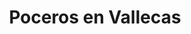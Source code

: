 ---
id: 'service-18'
title: 'Poceros en Vallecas'

titleMeta: "Poceros en Vallecas - Desatascos Urgentes 24 Horas | Desatascos Pociten "
canonical: https://www.desatascos-madrid.com/desatascos/desatascos-vallecas
lugar: 'Vallecas'
mediumImage: 'desatascosvallecas-md.webp'
largeImage: 'desatascosvallecas-md.webp'
detailBreadcrumbSubTitle: 'Single Service'
metaContent: "Servicios de desatascos en Vallecas y toda la región de Madrid. Nuestros Poceros profesionales están listos para atender todas tus necesidades.☎️ 647 376 782"
detailBreadcrumbDesc: 'Empresa de poceros en Vallecas. Desatacascos al mejor precio'
title2: 'Desatascos en Vallecas'


#PARRAFO color negro de fondo y letras en verde
detailSubTitle: 'Soluciones de Pocería y Desatascos en Vallecas. Ofrecemos lo precios más económicos'

#PARRAFO slider
parrafo: "Soluciones rápidas y eficientes para todos tus problemas de desatascos en Vallecas y toda la región de Madrid. ¡Confía en Desatascos Pociten"

#PARRAFO Primera pregunta



descripcion: "Con años de experiencia en el sector, nos hemos establecido como líderes en el mercado de desatascos en Vallecas y en toda la región de Madrid. Nuestro compromiso con la calidad y la satisfacción del cliente nos ha permitido crecer y expandir nuestros servicios a todos los municipios de Madrid.En Desatascos Pociten, entendemos que los problemas de desatascos pueden ser estresantes y disruptivos. Por eso, nos esforzamos por ofrecer un servicio rápido, eficiente y asequible para minimizar las molestias y garantizar que tu hogar o negocio vuelva a funcionar con normalidad lo antes posible."
detailDesc: ""


#PARRAFO Segunda pregunta
pregunta2: ¿Por qué elegir Desatascos Pociten para tus desatascos en Vallecas?
descripcion1: "En Desatascos Pociten, nos enorgullece ofrecer un servicio de alta calidad a nuestros clientes. Nuestro equipo de profesionales está altamente capacitado y tiene años de experiencia en el campo. Además, utilizamos las últimas tecnologías y equipos para asegurar que tu problema se resuelva de la manera más eficiente posible.
       
        "
descripcion2: " Nuestro equipo de profesionales está compuesto por expertos en desatascos con años de experiencia en el campo. Están altamente capacitados y equipados con las últimas tecnologías y equipos para asegurar que tu problema se resuelva de la manera más eficiente posible. Ya sea que necesites una reparación de urgencia o un trabajo de pocería, puedes confiar en nuestro equipo para proporcionar un servicio de alta calidad."

#PARRAFO Tercera pregunta

pregunta3: 
descripcion3: Además de nuestro equipo de profesionales, también nos enorgullece ofrecer un servicio al cliente excepcional. Nos esforzamos por superar las expectativas de nuestros clientes en cada interacción, desde el primer contacto hasta la finalización del servicio. Nuestro objetivo es hacer que tu experiencia con nosotros sea lo más fácil y agradable posible.

#Set inner Html con contenido variable

contenidoDescripcion: "
  <section>
        <h2>Nuestros servicios</h2>
        <p>En Desatascos Pociten, ofrecemos una amplia gama de servicios de desatascos para satisfacer todas tus necesidades. Ya sea que necesites una reparación de urgencia, un trabajo de pocería o cualquier otro servicio de desatascos, nuestro equipo de profesionales está listo para ayudarte.</p>
        <h3>Reparaciones de urgencia</h3>
        <p>Entendemos que los problemas de desatascos pueden ocurrir en cualquier momento y pueden ser muy disruptivos. Por eso, ofrecemos servicios de reparación de urgencia para resolver tu problema lo más rápido posible. Nuestro equipo de profesionales está disponible 24/7 para atender tus necesidades.</p>
        <h3>Trabajos de pocería</h3>
        <p>Además de nuestras reparaciones de urgencia, también ofrecemos trabajos de pocería. Nuestro equipo de profesionales tiene años de experiencia en el campo y está equipado con las últimas tecnologías y equipos para asegurar que tu problema se resuelva de la manera más eficiente posible.</p>
        <h3>Otros servicios de desatascos</h3>
        <p>Además de nuestras reparaciones de urgencia y trabajos de pocería, también ofrecemos una amplia gama de otros servicios de desatascos. Ya sea que necesites una limpieza de tuberías, una inspección de alcantarillado o cualquier otro servicio de desatascos, puedes confiar en nuestro equipo para proporcionar un servicio de alta calidad.</p>
    </section>
"

#PARRAFO Cuarta pregunta

descripcion4: ""

#PARRAFO Quinta pregunta


#FAqs de la pagina

accordionData:
 [
    {
      question: '¿En qué áreas ofrece Desatascos Pociten servicios de desatascos?',
      answer:
        'Ofrecemos servicios de desatascos en Vallecas y en todos los municipios de Madrid.',
    },
    {
      question: '¿Qué tipo de servicios de desatascos ofrece Desatascos Pociten?',
      answer:
        'Ofrecemos todo tipo de servicios de desatascos, desde reparaciones de urgencia hasta trabajos de pocería.
',
    },
    {
      question: '¿Cuánto tiempo tarda un servicio de desatascos y pocería?',
      answer:
        'El tiempo que tarda un servicio de desatascos y pocería depende de la gravedad del problema.
',
    },
     
  
  ]

#OPCIONES LI

option1: '✅ Pisos y viviendas en general con problemas de atascos en bañeras, fregaderos o inodoros.'
option2: '✅ Chalets individuales, adosados o pareados de clientes particulares en general con problemas de atascos en arquetas de hojas o tierra. '
option3: '✅ Colegios con atascos en general de aseos y arquetas de patios.'
option4: '✅ Urbanizaciones con atascos, arquetas deterioradas, problemas de tuberías o bajantes.'
option5: '✅ Restaurantes con problemas de atascos en cocina, fregaderos o en los aseos de los clientes.'
option6: '✅ Instalaciones deportivas con problemas en los desagües de las piscina o vaciado de arquetas en los vestuarios.'
option7: '✅ Hoteles para el mantenimiento de sus instalaciones, queriendo dar siempre el mejor servicio a sus huéspedes.'
option 8: '✅ Multinacionales para incidencias o mantenimiento de las instalaciones distribuidas en sus oficinas.'
option 9: '✅ Naves industriales, que generan residuos que sin remedio se acumulan en sus arquetas produciendo atrancos.'


#PARRAFO TEXTO FONDO NEGRO LETRAS VERDES ANTES DE BOTON

parrafo1: '<h2>24 HORAS A TU SERVICIO</h2>'

isFeatured: true
---
